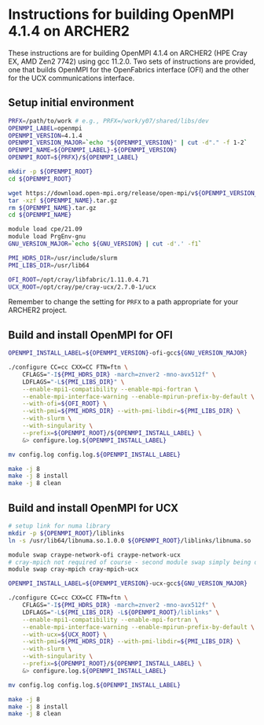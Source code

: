 Instructions for building OpenMPI 4.1.4 on ARCHER2
==================================================

These instructions are for building OpenMPI 4.1.4 on ARCHER2 (HPE Cray EX, AMD Zen2 7742) using gcc 11.2.0.
Two sets of instructions are provided, one that builds OpenMPI for the OpenFabrics interface (OFI) and the
other for the UCX communications interface.


Setup initial environment
-------------------------

```bash
PRFX=/path/to/work # e.g., PRFX=/work/y07/shared/libs/dev
OPENMPI_LABEL=openmpi
OPENMPI_VERSION=4.1.4
OPENMPI_VERSION_MAJOR=`echo "${OPENMPI_VERSION}" | cut -d"." -f 1-2`
OPENMPI_NAME=${OPENMPI_LABEL}-${OPENMPI_VERSION}
OPENMPI_ROOT=${PRFX}/${OPENMPI_LABEL}

mkdir -p ${OPENMPI_ROOT}
cd ${OPENMPI_ROOT}

wget https://download.open-mpi.org/release/open-mpi/v${OPENMPI_VERSION_MAJOR}/${OPENMPI_NAME}.tar.gz
tar -xzf ${OPENMPI_NAME}.tar.gz
rm ${OPENMPI_NAME}.tar.gz
cd ${OPENMPI_NAME}

module load cpe/21.09
module load PrgEnv-gnu
GNU_VERSION_MAJOR=`echo ${GNU_VERSION} | cut -d'.' -f1`

PMI_HDRS_DIR=/usr/include/slurm
PMI_LIBS_DIR=/usr/lib64

OFI_ROOT=/opt/cray/libfabric/1.11.0.4.71
UCX_ROOT=/opt/cray/pe/cray-ucx/2.7.0-1/ucx
```

Remember to change the setting for `PRFX` to a path appropriate for your ARCHER2 project.


Build and install OpenMPI for OFI
---------------------------------

```bash
OPENMPI_INSTALL_LABEL=${OPENMPI_VERSION}-ofi-gcc${GNU_VERSION_MAJOR}

./configure CC=cc CXX=CC FTN=ftn \
    CFLAGS="-I${PMI_HDRS_DIR} -march=znver2 -mno-avx512f" \
    LDFLAGS="-L${PMI_LIBS_DIR}" \
    --enable-mpi1-compatibility --enable-mpi-fortran \
    --enable-mpi-interface-warning --enable-mpirun-prefix-by-default \
    --with-ofi=${OFI_ROOT} \
    --with-pmi=${PMI_HDRS_DIR} --with-pmi-libdir=${PMI_LIBS_DIR} \
    --with-slurm \
    --with-singularity \
    --prefix=${OPENMPI_ROOT}/${OPENMPI_INSTALL_LABEL} \
    &> configure.log.${OPENMPI_INSTALL_LABEL}

mv config.log config.log.${OPENMPI_INSTALL_LABEL}

make -j 8
make -j 8 install
make -j 8 clean
```


Build and install OpenMPI for UCX
---------------------------------

```bash
# setup link for numa library
mkdir -p ${OPENMPI_ROOT}/liblinks
ln -s /usr/lib64/libnuma.so.1.0.0 ${OPENMPI_ROOT}/liblinks/libnuma.so

module swap craype-network-ofi craype-network-ucx
# cray-mpich not required of course - second module swap simply being done for consistency
module swap cray-mpich cray-mpich-ucx

OPENMPI_INSTALL_LABEL=${OPENMPI_VERSION}-ucx-gcc${GNU_VERSION_MAJOR}

./configure CC=cc CXX=CC FTN=ftn \
    CFLAGS="-I${PMI_HDRS_DIR} -march=znver2 -mno-avx512f" \
    LDFLAGS="-L${PMI_LIBS_DIR} -L${OPENMPI_ROOT}/liblinks" \
    --enable-mpi1-compatibility --enable-mpi-fortran \
    --enable-mpi-interface-warning --enable-mpirun-prefix-by-default \
    --with-ucx=${UCX_ROOT} \
    --with-pmi=${PMI_HDRS_DIR} --with-pmi-libdir=${PMI_LIBS_DIR} \
    --with-slurm \
    --with-singularity \
    --prefix=${OPENMPI_ROOT}/${OPENMPI_INSTALL_LABEL} \
    &> configure.log.${OPENMPI_INSTALL_LABEL}

mv config.log config.log.${OPENMPI_INSTALL_LABEL}

make -j 8
make -j 8 install
make -j 8 clean
```
